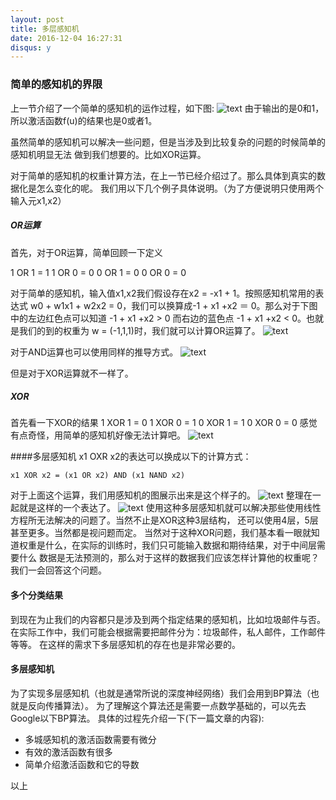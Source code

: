 ```yaml
---
layout: post
title: 多层感知机
date: 2016-12-04 16:27:31
disqus: y
---
```


### 简单的感知机的界限
上一节介绍了一个简单的感知机的运作过程，如下图:
![text](01)
由于输出的是0和1，所以激活函数f(u)的结果也是0或者1。

虽然简单的感知机可以解决一些问题，但是当涉及到比较复杂的问题的时候简单的感知机明显无法
做到我们想要的。比如XOR运算。

对于简单的感知机的权重计算方法，在上一节已经介绍过了。那么具体到真实的数据化是怎么变化的呢。
我们用以下几个例子具体说明。（为了方便说明只使用两个输入元x1,x2）

##### OR运算
首先，对于OR运算，简单回顾一下定义

1 OR 1 = 1
1 OR 0 = 0
0 OR 1 = 0
0 OR 0 = 0

对于简单的感知机，输入值x1,x2我们假设存在x2 = -x1 + 1。按照感知机常用的表达式
w0 + w1x1 + w2x2 = 0，我们可以换算成-1 + x1 +x2 ＝ 0。那么对于下图中的左边红色点可以知道
-1 + x1 +x2 > 0 而右边的蓝色点 -1 + x1 +x2 < 0。也就是我们的到的权重为
w = (-1,1,1)时，我们就可以计算OR运算了。
![text](02)

对于AND运算也可以使用同样的推导方式。
![text](03)

但是对于XOR运算就不一样了。

##### XOR
首先看一下XOR的结果
1 XOR 1 = 0
1 XOR 0 = 1
0 XOR 1 = 1
0 XOR 0 = 0
感觉有点奇怪，用简单的感知机好像无法计算吧。
![text](04)

####多层感知机
x1 OXR x2的表达可以换成以下的计算方式：

    x1 XOR x2 = (x1 OR x2) AND (x1 NAND x2)

对于上面这个运算，我们用感知机的图展示出来是这个样子的。
![text](05)
整理在一起就是这样的一个表达了。
![text](06)
使用这种多层感知机就可以解决那些使用线性方程所无法解决的问题了。当然不止是XOR这种3层结构，
还可以使用4层，5层甚至更多。当然都是视问题而定。
当然对于这种XOR问题，我们基本看一眼就知道权重是什么，在实际的训练时，我们只可能输入数据和期待结果，对于中间层需要什么
数据是无法预测的，那么对于这样的数据我们应该怎样计算他的权重呢？
我们一会回答这个问题。

#### 多个分类结果

到现在为止我们的内容都只是涉及到两个指定结果的感知机，比如垃圾邮件与否。
在实际工作中，我们可能会根据需要把邮件分为：垃圾邮件，私人邮件，工作邮件等等。
在这样的需求下多层感知机的存在也是非常必要的。

#### 多层感知机
为了实现多层感知机（也就是通常所说的深度神经网络）我们会用到BP算法（也就是反向传播算法）。
为了理解这个算法还是需要一点数学基础的，可以先去Google以下BP算法。
具体的过程先介绍一下(下一篇文章的内容):
* 多城感知机的激活函数需要有微分
* 有效的激活函数有很多
* 简单介绍激活函数和它的导数

以上
